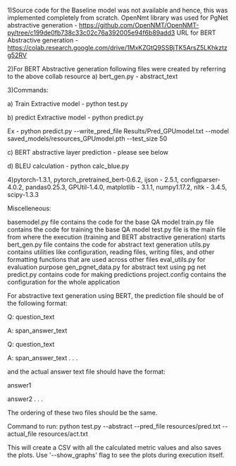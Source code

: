 1)Source code for the Baseline model was not available and hence, this was implemented completely from scratch.
OpenNmt library was used for PgNet abstractive generation - https://github.com/OpenNMT/OpenNMT-py/tree/c199de0fb738c33c02c76a392005e94f6b89add3
URL for BERT Abstractive generation - https://colab.research.google.com/drive/1MxKZGtQ9SSBjTK5ArsZ5LKhkztzg52RV

2)For BERT Abstractive generation following files were created by referring to the above collab resource
	a) bert_gen.py - abstract_text

3)Commands:

a) Train Extractive model - python test.py

b) predict Extractive model - python predict.py

Ex - python predict.py --write_pred_file Results/Pred_GPUmodel.txt --model saved_models/resources_GPUmodel.pth --test_size 50

c) BERT abstractive layer prediction - please see below

d) BLEU calculation - python calc_blue.py



4)pytorch-1.3.1, pytorch_pretrained_bert-0.6.2, ijson - 2.5.1, configparser-4.0.2, pandas0.25.3, GPUtil-1.4.0, matplotlib - 3.1.1, numpy1.17.2, nltk - 3.4.5, scipy-1.3.3


Miscelleneous:

basemodel.py file contains the code for the base QA model
train.py file contains the code for training the base QA model
test.py file is the main file from where the execution (training and BERT abstractive generation) starts
bert_gen.py file contains the code for abstract text generation
utils.py contains utilities like configuration, reading files, writing files, and other formatting functions that are used across other files
eval_utils.py for evaluation purpose
gen_pgnet_data.py for abstract text using pg net
predict.py contains code for making predictions
project.config contains the configuration for the whole application



For abstractive text generation using BERT, the prediction file should be of the following format:

Q: question_text
	
A: span_answer_text

Q: question_text
	
A: span_answer_text
.
.
.


and the actual answer text file should have the format:

answer1

answer2
.
.
.

The ordering of these two files should be the same.

Command to run: 
python test.py --abstract --pred_file resources/pred.txt --actual_file resources/act.txt

This will create a CSV with all the calculated metric values and also saves the plots.
Use '--show_graphs' flag to see the plots during execution itself.
